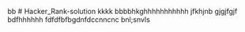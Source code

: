 bb # Hacker_Rank-solution
kkkk
bbbbhkghhhhhhhhhhh
jfkhjnb
gjgjfgjf
bdfhhhhhh
fdfdfbfbgdnfdccnncnc
bnl;snvls
